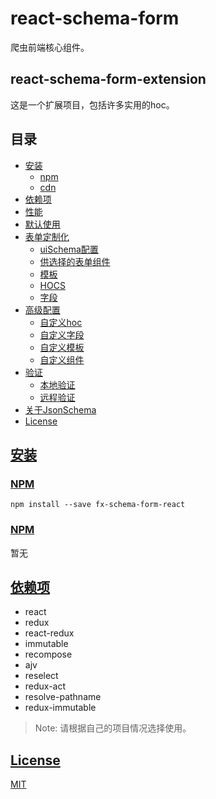 # react-schema-form

爬虫前端核心组件。

## react-schema-form-extension

这是一个扩展项目，包括许多实用的hoc。

## 目录

- [安装](#installation)
  - [npm](#installation-npm)
  - [cdn](#installation-cdn)
- [依赖项](#dependencies)
- [性能](#performance)
- [默认使用](#usage)
- [表单定制化](#custoization)
  - [uiSchema配置](#custoization-ui-schema)
  - [供选择的表单组件](#custoization-widget)
  - [模板](#custoization-temps)
  - [HOCS](#custoization-hocs)
  - [字段](#custoization-fields)
- [高级配置](#advanced-customization)
  - [自定义hoc](#advanced-customization-hoc)
  - [自定义字段](#advanced-customization-field)
  - [自定义模板](#advanced-customization-temp)
  - [自定义组件](#advanced-customization-widget)
- [验证](#validation)
  - [本地验证](validation-local)
  - [远程验证](validation-remote)
- [关于JsonSchema](#about-json-schema)
- [License](#license)

## [安装](installation)

### [NPM](installation-npm)

``` nodejs
npm install --save fx-schema-form-react
```

### [NPM](installation-cnd)

暂无

## [依赖项](dependencies)

- react
- redux
- react-redux
- immutable
- recompose
- ajv
- reselect
- redux-act
- resolve-pathname
- redux-immutable

> Note: 请根据自己的项目情况选择使用。

## [License](license)

[MIT](LICENSE.md)